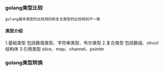 ### golang类型比较
    
    golang基本类型的比较规则和复合类型的比较规则不一致
#### 类型介绍
1.基础类型
    包括数值类型、字符串类型、布尔类型
2.复合类型
    包括数组、struct结构体
3.引用类型
    slice、map、channel、pointer

    
### golang类型转换
    